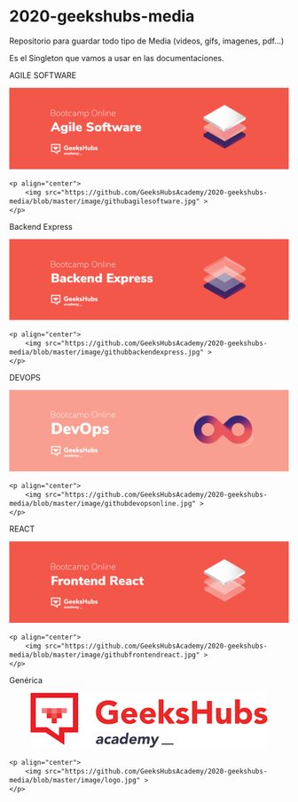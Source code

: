 # 2020-geekshubs-media
Repositorio para guardar todo tipo de Media (videos, gifs, imagenes, pdf...)

Es el Singleton que vamos a usar en las documentaciones.


AGILE SOFTWARE
<p align="center">
    <img src="https://github.com/GeeksHubsAcademy/2020-geekshubs-media/blob/master/image/githubagilesoftware.jpg" >	
</p>

```
<p align="center">
    <img src="https://github.com/GeeksHubsAcademy/2020-geekshubs-media/blob/master/image/githubagilesoftware.jpg" >	
</p>
```

Backend Express
<p align="center">
    <img src="https://github.com/GeeksHubsAcademy/2020-geekshubs-media/blob/master/image/githubbackendexpress.jpg" >	
</p>

```
<p align="center">
    <img src="https://github.com/GeeksHubsAcademy/2020-geekshubs-media/blob/master/image/githubbackendexpress.jpg" >	
</p>
```

DEVOPS
<p align="center">
    <img src="https://github.com/GeeksHubsAcademy/2020-geekshubs-media/blob/master/image/githubdevopsonline.jpg" >	
</p>

```
<p align="center">
    <img src="https://github.com/GeeksHubsAcademy/2020-geekshubs-media/blob/master/image/githubdevopsonline.jpg" >	
</p>
```

REACT
<p align="center">
    <img src="https://github.com/GeeksHubsAcademy/2020-geekshubs-media/blob/master/image/githubfrontendreact.jpg" >	
</p>

```
<p align="center">
    <img src="https://github.com/GeeksHubsAcademy/2020-geekshubs-media/blob/master/image/githubfrontendreact.jpg" >	
</p>
```

Genérica
<p align="center">
    <img src="https://github.com/GeeksHubsAcademy/2020-geekshubs-media/blob/master/image/logo.png" >	
</p>

```
<p align="center">
    <img src="https://github.com/GeeksHubsAcademy/2020-geekshubs-media/blob/master/image/logo.jpg" >	
</p>
```
